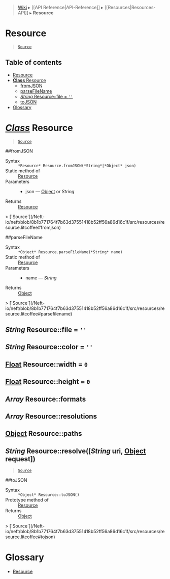 > [Wiki](Home) ▸ [[API Reference|API-Reference]] ▸ [[Resources|Resources-API]] ▸ **Resource**

# Resource

> [`Source`](/Neft-io/neft/blob/8b1b771764f7b63d37551418b52ff56a86d16c1f/src/resources/resource.litcoffee#resource)

## Table of contents
* [Resource](#resource)
* [**Class** Resource](#class-resource)
  * [fromJSON](#fromjson)
  * [parseFileName](#parsefilename)
  * [*String* Resource::file = `''`](#string-resourcefile--)
  * [toJSON](#tojson)
* [Glossary](#glossary)

# *[Class](/Neft-io/neft/wiki/Renderer-Class-API#class-class)* Resource

> [`Source`](/Neft-io/neft/blob/8b1b771764f7b63d37551418b52ff56a86d16c1f/src/resources/resource.litcoffee#class-resource)

##fromJSON
<dl><dt>Syntax</dt><dd><code>&#x2A;Resource&#x2A; Resource.fromJSON(&#x2A;String&#x2A;|&#x2A;Object&#x2A; json)</code></dd><dt>Static method of</dt><dd><a href="/Neft-io/neft/wiki/Resources-Resource-API#class-resource">Resource</a></dd><dt>Parameters</dt><dd><ul><li>json — <a href="/Neft-io/neft/wiki/Utils-API#isobject">Object</a> or <i>String</i></li></ul></dd><dt>Returns</dt><dd><a href="/Neft-io/neft/wiki/Resources-Resource-API#class-resource">Resource</a></dd></dl>
> [`Source`](/Neft-io/neft/blob/8b1b771764f7b63d37551418b52ff56a86d16c1f/src/resources/resource.litcoffee#fromjson)

##parseFileName
<dl><dt>Syntax</dt><dd><code>&#x2A;Object&#x2A; Resource.parseFileName(&#x2A;String&#x2A; name)</code></dd><dt>Static method of</dt><dd><a href="/Neft-io/neft/wiki/Resources-Resource-API#class-resource">Resource</a></dd><dt>Parameters</dt><dd><ul><li>name — <i>String</i></li></ul></dd><dt>Returns</dt><dd><a href="/Neft-io/neft/wiki/Utils-API#isobject">Object</a></dd></dl>
> [`Source`](/Neft-io/neft/blob/8b1b771764f7b63d37551418b52ff56a86d16c1f/src/resources/resource.litcoffee#parsefilename)

## *String* Resource::file = `''`

## *String* Resource::color = `''`

## [Float](/Neft-io/neft/wiki/Utils-API#isfloat) Resource::width = `0`

## [Float](/Neft-io/neft/wiki/Utils-API#isfloat) Resource::height = `0`

## *Array* Resource::formats

## *Array* Resource::resolutions

## [Object](/Neft-io/neft/wiki/Utils-API#isobject) Resource::paths

## *String* Resource::resolve([*String* uri, [Object](/Neft-io/neft/wiki/Utils-API#isobject) request])

> [`Source`](/Neft-io/neft/blob/8b1b771764f7b63d37551418b52ff56a86d16c1f/src/resources/resource.litcoffee#string-resourcefile---string-resourcecolor---float-resourcewidth--0-float-resourceheight--0-array-resourceformats-array-resourceresolutions-object-resourcepaths-string-resourceresolvestring-uri-object-request)

##toJSON
<dl><dt>Syntax</dt><dd><code>&#x2A;Object&#x2A; Resource::toJSON()</code></dd><dt>Prototype method of</dt><dd><a href="/Neft-io/neft/wiki/Resources-Resource-API#class-resource">Resource</a></dd><dt>Returns</dt><dd><a href="/Neft-io/neft/wiki/Utils-API#isobject">Object</a></dd></dl>
> [`Source`](/Neft-io/neft/blob/8b1b771764f7b63d37551418b52ff56a86d16c1f/src/resources/resource.litcoffee#tojson)

# Glossary

- [Resource](#class-resource)

